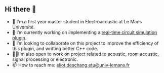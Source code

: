 ## Hi there 👋


- 🌱 I'm a first year master student in Electroacoustic at Le Mans Université.
- 🔭 I’m currently working on implementing a [real-time circuit simulation plugin](https://github.com/eliot-des/CircuitLive).
- 👯 I’m looking to collaborate on this project to improve the efficiency of this plugin, and writting better C++ code.
- 🏋️‍♂️I'm also open to work on project related to acoustic, room acoustic, signal processing or electronic.
- 📫 How to reach me: eliot.deschang.etu@univ-lemans.fr

